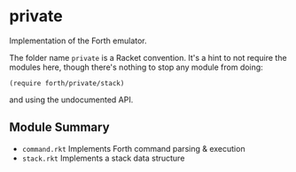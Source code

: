 private
===

Implementation of the Forth emulator.

The folder name `private` is a Racket convention.
It's a hint to not require the modules here, though there's nothing to stop any module from doing:

```
(require forth/private/stack)
```

and using the undocumented API.


Module Summary
---
- `command.rkt` Implements Forth command parsing & execution
- `stack.rkt` Implements a stack data structure
